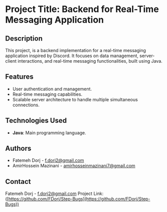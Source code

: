 # Project Title: Backend for Real-Time Messaging Application

## Description
This project, is a backend implementation for a real-time messaging application inspired by Discord. It focuses on data management, server-client interactions, and real-time messaging functionalities, built using Java.

## Features
- User authentication and management.
- Real-time messaging capabilities.
- Scalable server architecture to handle multiple simultaneous connections.

## Technologies Used
- **Java**: Main programming language.

## Authors
- Fatemeh Dorj - f.dorj2@gmail.com
- AmirHossein Mazinani - amirhosseinmazinani7@gmail.com

## Contact
 Fatemeh Dorj - f.dorj2@gmail.com 
 Project Link: ([https://github.com/FDorj/Step-Bugs](https://github.com/FDorj/Step-Bugs))
